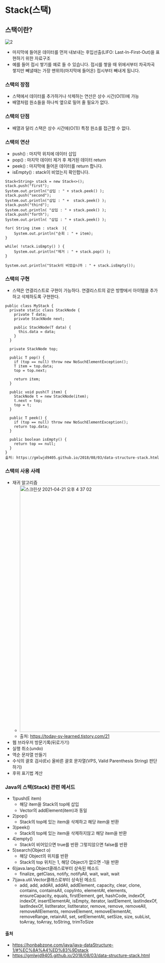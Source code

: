 # Stack(스택)

## 스택이란?
![2](https://user-images.githubusercontent.com/44339530/115507464-221d6a00-a2b7-11eb-9fce-6594270d9945.png)<br>

- 마지막에 들어온 데이터를 먼저 내보내는 후입선출(LIFO: Last-In-First-Out)을 표현하기 위한 자료구조
- 예를 들어 접시 쌓기를 예로 들 수 있습니다. 접시를 쌓을 때 위에서부터 차곡차곡 쌓지만 빼낼때는 가장 맨위의(마지막에 들어온) 접시부터 빼내게 됩니다.

### 스택의 장점
- 스택에서 데이터를 추가하거나 삭제하는 연산은 상수 시간(O(1))에 가능
- 배열처럼 원소들을 하나씩 옆으로 밀어 줄 필요가 없다.

### 스택의 단점
- 배열과 달리 스택은 상수 시간에(O(1)) 특정 원소를 접근할 수 없다.

### 스택의 연산
- push() : 마지막 위치에 데이터 삽입
- pop() : 마지막 데이터 제거 후 제거된 데이터 return
- peek() : 마지막에 들어온 데이터를 return 합니다.
- isEmpty() : stack이 비었는지 확인합니다.
~~~
Stack<String> stack = new Stack<>();
stack.push("first");
System.out.println("삽입 : " + stack.peek() );
stack.push("second");
System.out.println("삽입 : " +  stack.peek() );
stack.push("third");
System.out.println( "삽입 : " + stack.peek() );
stack.push("forth");
System.out.println( "삽입 : " + stack.peek() );

for( String item : stack  ){
    System.out.println("순회 : " + item);
}

while( !stack.isEmpty() ) {
    System.out.println("제거 : " + stack.pop() ); 
}

System.out.println("Stack이 비었습니까 : " + stack.isEmpty());
~~~

### 스택의 구현
- 스택은 연결리스트로 구현이 가능하다.  연결리스트의 같은 방향에서 아이템을 추가하고 삭제하도록 구현한다.
~~~
public class MyStack {
  private static class StackNode {
    private T data;
    private StackNode next;

    public StackNode(T data) {
      this.data = data;
    }
  }

  private StackNode top;

  public T pop() {
    if (top == null) throw new NoSuchElementException();
    T item = top.data;
    top = top.next;

    return item;
  }

  public void push(T item) {
    StackNode t = new StackNode(item);
    t.next = top;
    top = t;
  }

  public T peek() {
    if (top == null) throw new NoSuchElementException();
    return top.data;
  }

  public boolean isEmpty() {
    return top == null;
  }
}
출처: https://gmlwjd9405.github.io/2018/08/03/data-structure-stack.html
~~~

### 스택의 사용 사례
- 재귀 알고리즘
    - <img width="801" alt="스크린샷 2021-04-21 오후 4 37 02" src="https://user-images.githubusercontent.com/44339530/115515149-cdcab800-a2bf-11eb-8efb-08ec25360635.png">
    - 출처: https://today-sy-learned.tistory.com/21 
- 웹 브라우저 방문기록(뒤로가기)
- 실행 취소(undo)
- 역순 문자열 만들기
- 수식의 괄호 검사(Ex) 올바른 괄호 문자열(VPS, Valid Parenthesis String) 판단하기)
- 후위 표기법 계산

### Java의 스택(Stack) 관련 메서드
- 1)push(E item)
    - 해당 item을 Stack의 top에 삽입
    - Vector의 addElement(item)과 동일
- 2)pop()
    - Stack의 top에 있는 item을 삭제하고 해당 item을 반환
- 3)peek()
    - Stack의 top에 있는 item을 삭제하지않고 해당 item을 반환
- 4)empty()
    - Stack이 비어있으면 true를 반환 그렇지않으면 false를 반환
- 5)search(Object o)
    - 해당 Object의 위치를 반환
    - Stack의 top 위치는 1, 해당 Object가 없으면 -1을 반환
- 6)java.lang.Object클래스로부터 상속된 메소드
    - finalize, getClass, notify, notifyAll, wait, wait, wait
- 7)java.util.Vector클래스로부터 상속된 메소드
    - add, add, addAll, addAll, addElement, capacity, clear, clone, contains, containsAll, copyInto, elementAt, elements, ensureCapacity, equals, firstElement, get, hashCode, indexOf, indexOf, insertElementAt, isEmpty, iterator, lastElement, lastIndexOf, lastIndexOf, listIterator, listIterator, remove, remove, removeAll, removeAllElements, removeElement, removeElementAt, removeRange, retainAll, set, setElementAt, setSize, size, subList, toArray, toArray, toString, trimToSize

#### 출처
- https://honbabzone.com/java/java-dataStructure-1/#%EC%8A%A4%ED%83%9Dstack
- https://gmlwjd9405.github.io/2018/08/03/data-structure-stack.html
